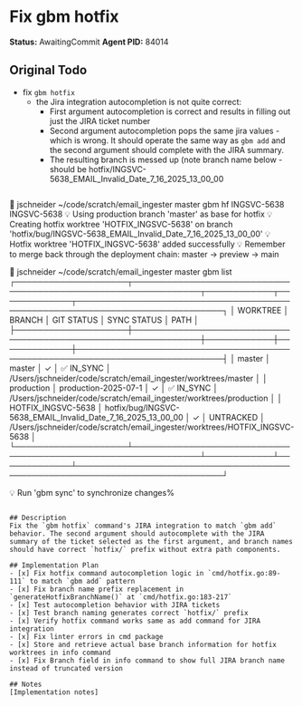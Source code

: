 # Fix gbm hotfix

**Status:** AwaitingCommit
**Agent PID:** 84014

## Original Todo
- fix `gbm hotfix`
    * the Jira integration autocompletion is not quite correct:
        - First argument autocompletion is correct and results in filling out just the JIRA ticket number
        - Second argument autocompletion pops the same jira values - which is wrong. It should operate the same way as `gbm add` and the second argument should complete with the JIRA summary.
        - The resulting branch is messed up (note branch name below - should be hotfix/INGSVC-5638_EMAIL_Invalid_Date_7_16_2025_13_00_00
        ```sh
󰀵 jschneider  ~/code/scratch/email_ingester   master
  gbm hf INGSVC-5638 INGSVC-5638
💡 Using production branch 'master' as base for hotfix
💡 Creating hotfix worktree 'HOTFIX_INGSVC-5638' on branch 'hotfix/bug/INGSVC-5638_EMAIL_Invalid_Date_7_16_2025_13_00_00'
💡 Hotfix worktree 'HOTFIX_INGSVC-5638' added successfully
💡 Remember to merge back through the deployment chain: master → preview → main

󰀵 jschneider  ~/code/scratch/email_ingester   master
  gbm list
┌────────────────────┬──────────────────────────────────────────────────────────────┬────────────┬─────────────┬────────────────────────────────────────────────────────────────────────────┐
│      WORKTREE      │                            BRANCH                            │ GIT STATUS │ SYNC STATUS │                                    PATH                                    │
├────────────────────┼──────────────────────────────────────────────────────────────┼────────────┼─────────────┼────────────────────────────────────────────────────────────────────────────┤
│ master             │ master                                                       │ ✓          │ ✅ IN_SYNC  │ /Users/jschneider/code/scratch/email_ingester/worktrees/master             │
│ production         │ production-2025-07-1                                         │ ✓          │ ✅ IN_SYNC  │ /Users/jschneider/code/scratch/email_ingester/worktrees/production         │
│ HOTFIX_INGSVC-5638 │ hotfix/bug/INGSVC-5638_EMAIL_Invalid_Date_7_16_2025_13_00_00 │ ✓          │ UNTRACKED   │ /Users/jschneider/code/scratch/email_ingester/worktrees/HOTFIX_INGSVC-5638 │
└────────────────────┴──────────────────────────────────────────────────────────────┴────────────┴─────────────┴────────────────────────────────────────────────────────────────────────────┘

💡 Run 'gbm sync' to synchronize changes%
```

## Description
Fix the `gbm hotfix` command's JIRA integration to match `gbm add` behavior. The second argument should autocomplete with the JIRA summary of the ticket selected as the first argument, and branch names should have correct `hotfix/` prefix without extra path components.

## Implementation Plan
- [x] Fix hotfix command autocompletion logic in `cmd/hotfix.go:89-111` to match `gbm add` pattern
- [x] Fix branch name prefix replacement in `generateHotfixBranchName()` at `cmd/hotfix.go:183-217` 
- [x] Test autocompletion behavior with JIRA tickets
- [x] Test branch naming generates correct `hotfix/` prefix
- [x] Verify hotfix command works same as add command for JIRA integration
- [x] Fix linter errors in cmd package
- [x] Store and retrieve actual base branch information for hotfix worktrees in info command
- [x] Fix Branch field in info command to show full JIRA branch name instead of truncated version

## Notes
[Implementation notes]